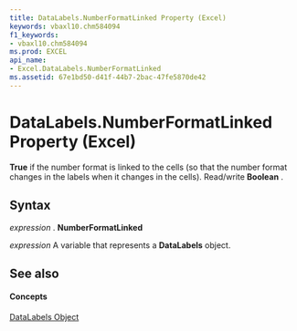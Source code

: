 ```yaml
---
title: DataLabels.NumberFormatLinked Property (Excel)
keywords: vbaxl10.chm584094
f1_keywords:
- vbaxl10.chm584094
ms.prod: EXCEL
api_name:
- Excel.DataLabels.NumberFormatLinked
ms.assetid: 67e1bd50-d41f-44b7-2bac-47fe5870de42
---
```



# DataLabels.NumberFormatLinked Property (Excel)

 **True** if the number format is linked to the cells (so that the number format changes in the labels when it changes in the cells). Read/write **Boolean** .


## Syntax

 _expression_ . **NumberFormatLinked**

 _expression_ A variable that represents a **DataLabels** object.


## See also


#### Concepts


[DataLabels Object](datalabels-object-excel.md)

